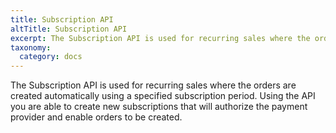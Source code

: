 ```yaml
---
title: Subscription API
altTitle: Subscription API
excerpt: The Subscription API is used for recurring sales where the orders are created automatically using a specified subscription period. Using the API you are able to create new subscriptions that will authorize the payment provider and enable orders to be created.
taxonomy:
  category: docs
---
```


The Subscription API is used for recurring sales where the orders are created automatically using a specified subscription period. Using the API you are able to create new subscriptions that will authorize the payment provider and enable orders to be created.

